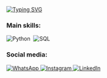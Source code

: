 [![Typing SVG](https://readme-typing-svg.herokuapp.com?font=Fira+Code&pause=1000&width=435&lines=HELLO,+My+name+is+Gabriel+Borralho;I'm+26+years+old;I'm+from+Brazil;Data+Scientist;Be+Welcome!+:%29&color=87CEEB)](https://git.io/typing-svg)

### Main skills: 
![Python](https://img.shields.io/badge/Python-4169E1?style=for-the-badge&logo=python&logoColor=white)&nbsp; 
![SQL](https://img.shields.io/badge/-SQL-87CEEB?style=for-the-badge&logo=sql&labelColor=e47b37)&nbsp;

### Social media: 
<a href="https://wa.me/5598981672882" target="_blank" rel="noopener noreferrer">
    <img src="https://img.shields.io/badge/WhatsApp-25D366?style=for-the-badge&logo=whatsapp&logoColor=white" alt="WhatsApp">
</a>

<a href="https://www.instagram.com/gabrielborralho/" rel="noopener noreferrer">
    <img src="https://img.shields.io/badge/Instagram-%23E4405F.svg?style=for-the-badge&logo=Instagram&logoColor=white" alt="Instagram">
</a>

<a href="https://www.linkedin.com/in/gabrielborralho/" target="_blank" rel="noopener noreferrer">
    <img src="https://img.shields.io/badge/linkedin-%230077B5.svg?style=for-the-badge&logo=linkedin&logoColor=white" alt="LinkedIn">
</a>

